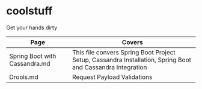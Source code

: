 # coolstuff
Get your hands dirty


Page | Covers
------------------------------ | ----------------------------------------------------------------------------------------------------------
Spring Boot with Cassandra.md | This file convers Spring Boot Project Setup, Cassandra Installation, Spring Boot and Cassandra Integration
Drools.md | Request Payload Validations
